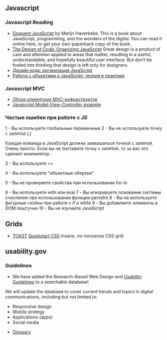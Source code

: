 ## Javascript 

### Javascript Reading
* [Eloquent JavaScript](http://eloquentjavascript.net/) by Marijn Haverbeke.
This is a book about JavaScript, programming, and the wonders of the digital. You can read it online here, or get your own paperback copy of the book.
* [The Design of Code: Organizing JavaScript](http://alistapart.com/article/the-design-of-code-organizing-javascript)
Great design is a product of care and attention applied to areas that matter, resulting in a useful, understandable, and hopefully beautiful user interface. But don’t be fooled into thinking that design is left only for designers.
* [Дизайн кода: организация JavaScript](http://frontender.info/the-design-of-code-organizing-javascript/)
* [Работа с объектами в JavaScript: теория и практика](http://m.habrahabr.ru/post/48542/)

### Javascript MVC
 * [Обзор клиентских MVC-инфраструктур](http://www.ibm.com/developerworks/ru/library/wa-clientmvc/)
 * [Javascript Model-View-Controller example](https://agilewarrior.wordpress.com/2011/10/26/javascript-model-view-controller-example/)


### Частые ошибки при работе с JS 
1 - Вы используете глобальные переменные
2 - Вы не используете точку с запятой (;)

Каждая команда в JavaScript должна завершаться точкой с запятой. Очень просто. Если вы не поставите точку с запятой, то за вас это сделает компилятор.

3 - Вы используете ==
 
4 - Вы используете "объектные обертки"
 
5 - Вы не проверяете свойства при использовании for-in
  
6 - Вы используете with или eval
7 - Вы игнорируете основание системы счисления при использовании функции parseInt
8 - Вы не используете фигурные скобки при работе с if и while
9 - Вы добавляете элементы в DOM поштучно
10 - Вы не изучаете JavaScript
   

   
## Grids 
* [TOAST](http://daneden.github.io/Toast/) 
[Quickstart CSS](https://raw.githubusercontent.com/daneden/Toast/master/css/grid.css)
Insane, no-nonsense CSS grid


## usability.gov 

### Guidelines

- We have added the Research-Based Web Design and [Usability Guidelines](http://guidelines.usability.gov/) to a searchable database!

We will update the database to cover current trends and topics in digital communications, including but not limited to:

 * Responsive design
 * Mobile strategy
 * Applications (apps)
 * Social media

- [Glossary](http://www.usability.gov/what-and-why/glossary/index.html)



